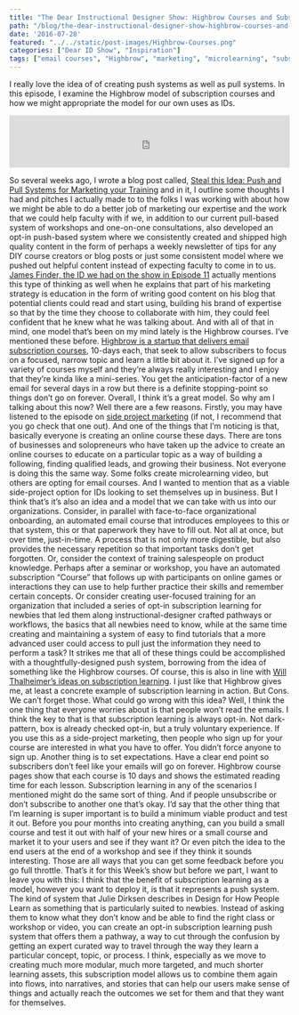 ```yaml
---
title: "The Dear Instructional Designer Show: Highbrow Courses and Subscription Learning"
path: "/blog/the-dear-instructional-designer-show-highbrow-courses-and-subscription-learning"
date: '2016-07-28'
featured: "../../static/post-images/Highbrow-Courses.png"
categories: ["Dear ID Show", "Inspiration"]
tags: ["email courses", "Highbrow", "marketing", "microlearning", "subscription learning"]
---
```


I really love the idea of of creating push systems as well as pull systems. In this episode, I examine the Highbrow model of subscription courses and how we might appropriate the model for our own uses as IDs.

<iframe src="https://simplecast.com/e/38421?style=medium-light" width="100%" height="94px" frameborder="0" scrolling="no" seamless=""></iframe>

So several weeks ago, I wrote a blog post called, [Steal this Idea: Push and Pull Systems for Marketing your Training](/blog/steal-this-idea-push-and-pull-systems/) and in it, I outline some thoughts I had and pitches I actually made to to the folks I was working with about how we might be able to do a better job of marketing our expertise and the work that we could help faculty with if we, in addition to our current pull-based system of workshops and one-on-one consultations, also developed an opt-in push-based system where we consistently created and shipped high quality content in the form of perhaps a weekly newsletter of tips for any DIY course creators or blog posts or just some consistent model where we pushed out helpful content instead of expecting faculty to come in to us. [James Finder, the ID we had on the show in Episode 11](/blog/dear-instructional-designer-show-interview-with-james-finder/) actually mentions this type of thinking as well when he explains that part of his marketing strategy is education in the form of writing good content on his blog that potential clients could read and start using, building his brand of expertise so that by the time they choose to collaborate with him, they could feel confident that he knew what he was talking about. And with all of that in mind, one model that’s been on my mind lately is the Highbrow courses. I’ve mentioned these before. [Highbrow is a startup that delivers email subscription courses](http://gohighbrow.com/courses/), 10-days each, that seek to allow subscribers to focus on a focused, narrow topic and learn a little bit about it. I’ve signed up for a variety of courses myself and they’re always really interesting and I enjoy that they’re kinda like a mini-series. You get the anticipation-factor of a new email for several days in a row but there is a definite stopping-point so things don’t go on forever. Overall, I think it’s a great model. So why am I talking about this now? Well there are a few reasons. Firstly, you may have listened to the episode on [side project marketing](/blog/the-dear-id-show-side-project-marketing/) (if not, I recommend that you go check that one out). And one of the things that I’m noticing is that, basically everyone is creating an online course these days. There are tons of businesses and solopreneurs who have taken up the advice to create an online courses to educate on a particular topic as a way of building a following, finding qualified leads, and growing their business. Not everyone is doing this the same way. Some folks create microlearning video, but others are opting for email courses. And I wanted to mention that as a viable side-project option for IDs looking to set themselves up in business. But I think that’s it’s also an idea and a model that we can take with us into our organizations. Consider, in parallel with face-to-face organizational onboarding, an automated email course that introduces employees to this or that system, this or that paperwork they have to fill out. Not all at once, but over time, just-in-time. A process that is not only more digestible, but also provides the necessary repetition so that important tasks don’t get forgotten. Or, consider the context of training salespeople on product knowledge. Perhaps after a seminar or workshop, you have an automated subscription “Course” that follows up with participants on online games or interactions they can use to help further practice their skills and remember certain concepts. Or consider creating user-focused training for an organization that included a series of opt-in subscription learning for newbies that led them along instructional-designer crafted pathways or workflows, the basics that all newbies need to know, while at the same time creating and maintaining a system of easy to find tutorials that a more advanced user could access to pull just the information they need to perform a task? It strikes me that all of these things could be accomplished with a thoughtfully-designed push system, borrowing from the idea of something like the Highbrow courses. Of course, this is also in line with [Will Thalheimer’s ideas on subscription learning](http://www.subscriptionlearning.com/). I just like that Highbrow gives me, at least a concrete example of subscription learning in action. But Cons. We can’t forget those. What could go wrong with this idea? Well, I think the one thing that everyone worries about is that people won’t read the emails. I think the key to that is that subscription learning is always opt-in. Not dark- pattern, box is already checked opt-in, but a truly voluntary experience. If you use this as a side-project marketing, then people who sign up for your course are interested in what you have to offer. You didn’t force anyone to sign up. Another thing is to set expectations. Have a clear end point so subscribers don’t feel like your emails will go on forever. Highbrow course pages show that each course is 10 days and shows the estimated reading time for each lesson. Subscription learning in any of the scenarios I mentioned might do the same sort of thing. And if people unsubscribe or don’t subscribe to another one that’s okay. I’d say that the other thing that I’m learning is super important is to build a minimum viable product and test it out. Before you pour months into creating anything, can you build a small course and test it out with half of your new hires or a small course and market it to your users and see if they want it? Or even pitch the idea to the end users at the end of a workshop and see if they think it sounds interesting. Those are all ways that you can get some feedback before you go full throttle. That’s it for this Week’s show but before we part, I want to leave you with this: I think that the benefit of subscription learning as a model, however you want to deploy it, is that it represents a push system. The kind of system that Julie Dirksen describes in Design for How People Learn as something that is particularly suited to newbies. Instead of asking them to know what they don’t know and be able to find the right class or workshop or video, you can create an opt-in subscription learning push system that offers them a pathway, a way to cut through the confusion by getting an expert curated way to travel through the way they learn a particular concept, topic, or process. I think, especially as we move to creating much more modular, much more targeted, and much shorter learning assets, this subscription model allows us to combine them again into flows, into narratives, and stories that can help our users make sense of things and actually reach the outcomes we set for them and that they want for themselves.
